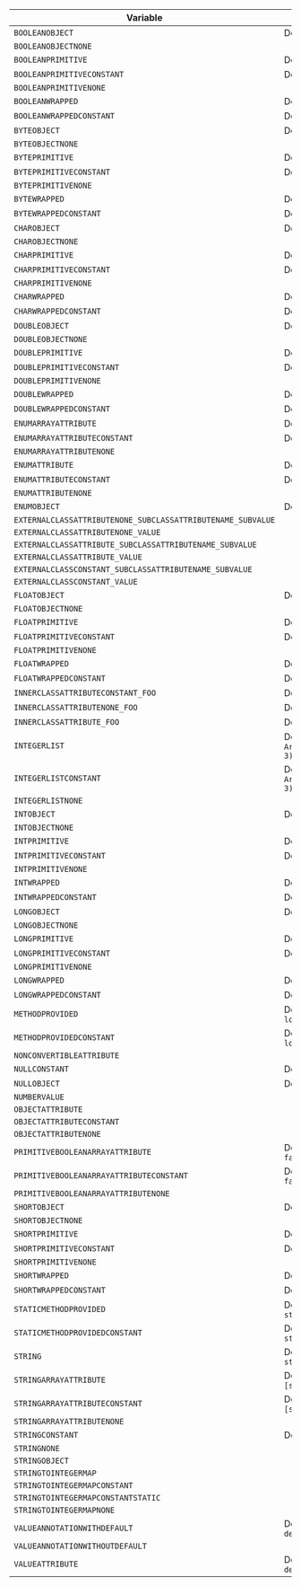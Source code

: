 | Variable | Description |
| --- | --- |
| ```BOOLEANOBJECT``` | Default value: ```true``` |
| ```BOOLEANOBJECTNONE``` |  |
| ```BOOLEANPRIMITIVE``` | Default value: ```true``` |
| ```BOOLEANPRIMITIVECONSTANT``` | Default value: ```true``` |
| ```BOOLEANPRIMITIVENONE``` |  |
| ```BOOLEANWRAPPED``` | Default value: ```true``` |
| ```BOOLEANWRAPPEDCONSTANT``` | Default value: ```true``` |
| ```BYTEOBJECT``` | Default value: ```1``` |
| ```BYTEOBJECTNONE``` |  |
| ```BYTEPRIMITIVE``` | Default value: ```1``` |
| ```BYTEPRIMITIVECONSTANT``` | Default value: ```1``` |
| ```BYTEPRIMITIVENONE``` |  |
| ```BYTEWRAPPED``` | Default value: ```1``` |
| ```BYTEWRAPPEDCONSTANT``` | Default value: ```1``` |
| ```CHAROBJECT``` | Default value: ```a``` |
| ```CHAROBJECTNONE``` |  |
| ```CHARPRIMITIVE``` | Default value: ```a``` |
| ```CHARPRIMITIVECONSTANT``` | Default value: ```a``` |
| ```CHARPRIMITIVENONE``` |  |
| ```CHARWRAPPED``` | Default value: ```a``` |
| ```CHARWRAPPEDCONSTANT``` | Default value: ```a``` |
| ```DOUBLEOBJECT``` | Default value: ```1.0``` |
| ```DOUBLEOBJECTNONE``` |  |
| ```DOUBLEPRIMITIVE``` | Default value: ```1.0``` |
| ```DOUBLEPRIMITIVECONSTANT``` | Default value: ```1.0``` |
| ```DOUBLEPRIMITIVENONE``` |  |
| ```DOUBLEWRAPPED``` | Default value: ```1.0``` |
| ```DOUBLEWRAPPEDCONSTANT``` | Default value: ```1.0``` |
| ```ENUMARRAYATTRIBUTE``` | Default value: ```[A, B]``` |
| ```ENUMARRAYATTRIBUTECONSTANT``` | Default value: ```[A, B]``` |
| ```ENUMARRAYATTRIBUTENONE``` |  |
| ```ENUMATTRIBUTE``` | Default value: ```A``` |
| ```ENUMATTRIBUTECONSTANT``` | Default value: ```A``` |
| ```ENUMATTRIBUTENONE``` |  |
| ```ENUMOBJECT``` | Default value: ```A``` |
| ```EXTERNALCLASSATTRIBUTENONE_SUBCLASSATTRIBUTENAME_SUBVALUE``` |  |
| ```EXTERNALCLASSATTRIBUTENONE_VALUE``` |  |
| ```EXTERNALCLASSATTRIBUTE_SUBCLASSATTRIBUTENAME_SUBVALUE``` |  |
| ```EXTERNALCLASSATTRIBUTE_VALUE``` |  |
| ```EXTERNALCLASSCONSTANT_SUBCLASSATTRIBUTENAME_SUBVALUE``` |  |
| ```EXTERNALCLASSCONSTANT_VALUE``` |  |
| ```FLOATOBJECT``` | Default value: ```1.0``` |
| ```FLOATOBJECTNONE``` |  |
| ```FLOATPRIMITIVE``` | Default value: ```1.0``` |
| ```FLOATPRIMITIVECONSTANT``` | Default value: ```1.0``` |
| ```FLOATPRIMITIVENONE``` |  |
| ```FLOATWRAPPED``` | Default value: ```1.0``` |
| ```FLOATWRAPPEDCONSTANT``` | Default value: ```1.0``` |
| ```INNERCLASSATTRIBUTECONSTANT_FOO``` | Default value: ```bar``` |
| ```INNERCLASSATTRIBUTENONE_FOO``` | Default value: ```bar``` |
| ```INNERCLASSATTRIBUTE_FOO``` | Default value: ```bar``` |
| ```INTEGERLIST``` | Default value: ```Arrays.asList(1, 2, 3)``` |
| ```INTEGERLISTCONSTANT``` | Default value: ```Arrays.asList(1, 2, 3)``` |
| ```INTEGERLISTNONE``` |  |
| ```INTOBJECT``` | Default value: ```1``` |
| ```INTOBJECTNONE``` |  |
| ```INTPRIMITIVE``` | Default value: ```1``` |
| ```INTPRIMITIVECONSTANT``` | Default value: ```1``` |
| ```INTPRIMITIVENONE``` |  |
| ```INTWRAPPED``` | Default value: ```1``` |
| ```INTWRAPPEDCONSTANT``` | Default value: ```1``` |
| ```LONGOBJECT``` | Default value: ```1``` |
| ```LONGOBJECTNONE``` |  |
| ```LONGPRIMITIVE``` | Default value: ```1``` |
| ```LONGPRIMITIVECONSTANT``` | Default value: ```1``` |
| ```LONGPRIMITIVENONE``` |  |
| ```LONGWRAPPED``` | Default value: ```1``` |
| ```LONGWRAPPEDCONSTANT``` | Default value: ```1``` |
| ```METHODPROVIDED``` | Default value: ```longProvider()``` |
| ```METHODPROVIDEDCONSTANT``` | Default value: ```longProvider()``` |
| ```NONCONVERTIBLEATTRIBUTE``` |  |
| ```NULLCONSTANT``` | Default value: ```null``` |
| ```NULLOBJECT``` | Default value: ```null``` |
| ```NUMBERVALUE``` |  |
| ```OBJECTATTRIBUTE``` |  |
| ```OBJECTATTRIBUTECONSTANT``` |  |
| ```OBJECTATTRIBUTENONE``` |  |
| ```PRIMITIVEBOOLEANARRAYATTRIBUTE``` | Default value: ```[true, false]``` |
| ```PRIMITIVEBOOLEANARRAYATTRIBUTECONSTANT``` | Default value: ```[true, false]``` |
| ```PRIMITIVEBOOLEANARRAYATTRIBUTENONE``` |  |
| ```SHORTOBJECT``` | Default value: ```1``` |
| ```SHORTOBJECTNONE``` |  |
| ```SHORTPRIMITIVE``` | Default value: ```1``` |
| ```SHORTPRIMITIVECONSTANT``` | Default value: ```1``` |
| ```SHORTPRIMITIVENONE``` |  |
| ```SHORTWRAPPED``` | Default value: ```1``` |
| ```SHORTWRAPPEDCONSTANT``` | Default value: ```1``` |
| ```STATICMETHODPROVIDED``` | Default value: ```staticByteProvider()``` |
| ```STATICMETHODPROVIDEDCONSTANT``` | Default value: ```staticByteProvider()``` |
| ```STRING``` | Default value: ```stringValue``` |
| ```STRINGARRAYATTRIBUTE``` | Default value: ```[string1, string2]``` |
| ```STRINGARRAYATTRIBUTECONSTANT``` | Default value: ```[string1, string2]``` |
| ```STRINGARRAYATTRIBUTENONE``` |  |
| ```STRINGCONSTANT``` | Default value: ```string``` |
| ```STRINGNONE``` |  |
| ```STRINGOBJECT``` |  |
| ```STRINGTOINTEGERMAP``` |  |
| ```STRINGTOINTEGERMAPCONSTANT``` |  |
| ```STRINGTOINTEGERMAPCONSTANTSTATIC``` |  |
| ```STRINGTOINTEGERMAPNONE``` |  |
| ```VALUEANNOTATIONWITHDEFAULT``` | Default value: ```I am default``` |
| ```VALUEANNOTATIONWITHOUTDEFAULT``` |  |
| ```VALUEATTRIBUTE``` | Default value: ```I am default``` |

